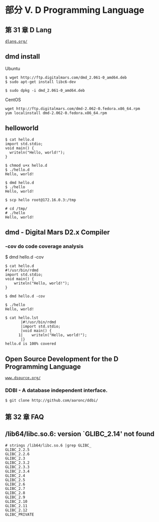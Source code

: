 # 部分 V. D Programming Language

## 第 31 章 D Lang

[`dlang.org/`](http://dlang.org/)

## dmd install

Ubuntu

```
$ wget http://ftp.digitalmars.com/dmd_2.061-0_amd64.deb
$ sudo apt-get install libc6-dev

$ sudo dpkg -i dmd_2.061-0_amd64.deb

```

CentOS

```
wget http://ftp.digitalmars.com/dmd-2.062-0.fedora.x86_64.rpm
yum localinstall dmd-2.062-0.fedora.x86_64.rpm

```

## helloworld

```
$ cat hello.d
import std.stdio;
void main() {
  writeln("Hello, world!");
}

```

```
$ chmod u+x hello.d
$ ./hello.d
Hello, world!

```

```
$ dmd hello.d
$ ./hello
Hello, world!

```

```
$ scp hello root@172.16.0.3:/tmp

# cd /tmp/
# ./hello
Hello, world!

```

## dmd - Digital Mars D2.x Compiler

### -cov do code coverage analysis

$ dmd hello.d -cov

```
$ cat hello.d
#!/usr/bin/rdmd
import std.stdio;
void main() {
    writeln("Hello, world!");
}

$ dmd hello.d -cov

$ ./hello
Hello, world!

$ cat hello.lst
       |#!/usr/bin/rdmd
       |import std.stdio;
       |void main() {
      1|    writeln("Hello, world!");
       |}
hello.d is 100% covered

```

## Open Source Development for the D Programming Language

[`www.dsource.org/`](http://www.dsource.org/)

### DDBI - A database independent interface.

```
$ git clone http://github.com/aaronc/ddbi/

```

## 第 32 章 FAQ

## /lib64/libc.so.6: version `GLIBC_2.14' not found

```
# strings /lib64/libc.so.6 |grep GLIBC_
GLIBC_2.2.5
GLIBC_2.2.6
GLIBC_2.3
GLIBC_2.3.2
GLIBC_2.3.3
GLIBC_2.3.4
GLIBC_2.4
GLIBC_2.5
GLIBC_2.6
GLIBC_2.7
GLIBC_2.8
GLIBC_2.9
GLIBC_2.10
GLIBC_2.11
GLIBC_2.12
GLIBC_PRIVATE

```